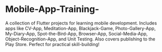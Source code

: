 # Mobile-App-Training-
A collection of Flutter projects for learning mobile development. Includes apps like CV-App, Meditation-App, Blackjack-Game, Photo-Gallery-App, My-Diary-App, Spot-the-Bird-App, Browser-App, Social-Media-App, Object-Recognition-App, and Unit Testing. Also covers publishing to the Play Store. Perfect for practical skill-building!
